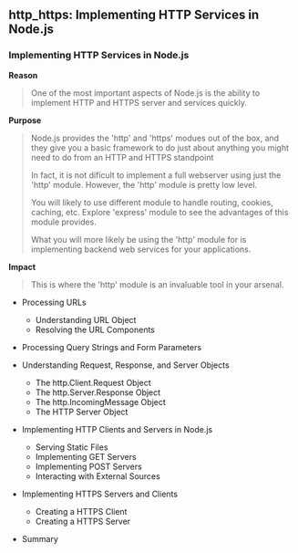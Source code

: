 ## http_https: Implementing HTTP Services in Node.js

### Implementing HTTP Services in Node.js 
**Reason**
> One of the most important aspects of Node.js is the ability to 
> implement HTTP and HTTPS server and services quickly.

**Purpose**
> Node.js provides the 'http' and 'https' modues out of the box,
> and they give you a basic framework to do just about anything
> you might need to do from an HTTP and HTTPS standpoint
>
> In fact, it is not dificult to implement a full webserver using
> just the 'http' module. However, the 'http' module is pretty 
> low level.
>
> You will likely to use different module to handle routing, 
> cookies, caching, etc. Explore 'express' module to see the advantages 
> of this module provides.
>
> What you will more likely be using the 'http' module for is 
> implementing backend web services for your applications.

**Impact**
> This is where the 'http' module is an invaluable tool in your
> arsenal.

- Processing URLs
  - Understanding URL Object
  - Resolving the URL Components
	
- Processing Query Strings and Form Parameters

- Understanding Request, Response, and Server Objects
  - The http.Client.Request Object
  - The http.Server.Response Object
  - The http.IncomingMessage Object
  - The HTTP Server Object
	
- Implementing HTTP Clients and Servers in Node.js
  - Serving Static Files
  - Implementing GET Servers
  - Implementing POST Servers
  - Interacting with External Sources

- Implementing HTTPS Servers and Clients
  - Creating a HTTPS Client
  - Creating a HTTPS Server

- Summary



